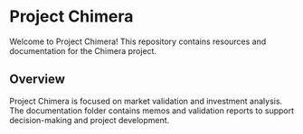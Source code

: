# Project Chimera

Welcome to Project Chimera! This repository contains resources and documentation for the Chimera project.

## Overview
Project Chimera is focused on market validation and investment analysis. The documentation folder contains memos and validation reports to support decision-making and project development.
